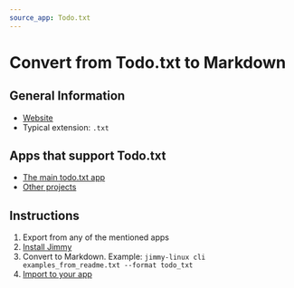 ```yaml
---
source_app: Todo.txt
---
```


# Convert from Todo.txt to Markdown

## General Information

- [Website](http://todotxt.org/)
- Typical extension: `.txt`

## Apps that support Todo.txt

- [The main todo.txt app](https://github.com/todotxt/todo.txt-cli/releases)
- [Other projects](https://github.com/todotxt/todo.txt-cli/wiki/Other-Todo.txt-Projects)

## Instructions

1. Export from any of the mentioned apps
2. [Install Jimmy](../index.md#installation)
3. Convert to Markdown. Example: `jimmy-linux cli examples_from_readme.txt --format todo_txt`
4. [Import to your app](../import_instructions.md)
